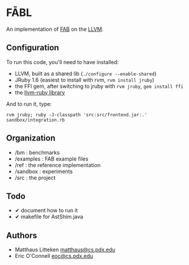 FĀBL
====

An implementation of [FAB](http://web.cecs.pdx.edu/~apt/cs322/fab.pdf) on the [LLVM](http://llvm.org).


Configuration
-------------

To run this code, you'll need to have installed:

- LLVM, built as a shared lib (`./configure --enable-shared`)
- JRuby 1.6 (easiest to install with rvm, `rvm install jruby`)
- the FFI gem, after switching to jruby with `rvm jruby`, `gem install ffi`
- the [llvm-ruby library](https://github.com/jvoorhis/ruby-llvm)

And to run it, type:

`rvm jruby; ruby -J-classpath 'src:src/frontend.jar:.' sandbox/integration.rb`


Organization
------------

- /bm : benchmarks
- /examples : FAB example files
- /ref : the reference implementation
- /sandbox : experiments
- /src : the project


Todo
----

- ✔ document how to run it
- ✔ makefile for AstShim.java


Authors
-------

- Matthaus Litteken <matthaus@cs.pdx.edu>
- Eric O'Connell <eoc@cs.pdx.edu>
